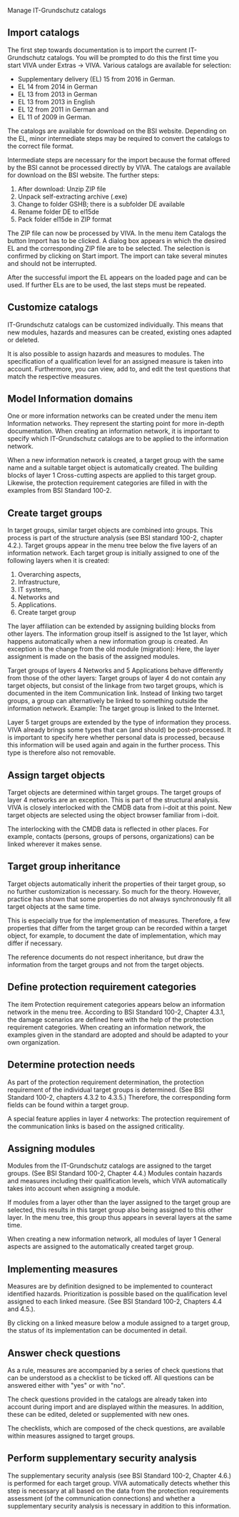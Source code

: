 Manage IT-Grundschutz catalogs

  

Import catalogs
---------------

The first step towards documentation is to import the current IT-Grundschutz catalogs. You will be prompted to do this the first time you start VIVA under Extras → VIVA. Various catalogs are available for selection:

*   Supplementary delivery (EL) 15 from 2016 in German.
*   EL 14 from 2014 in German
*   EL 13 from 2013 in German
*   EL 13 from 2013 in English
*   EL 12 from 2011 in German and
*   EL 11 of 2009 in German.

The catalogs are available for download on the BSI website. Depending on the EL, minor intermediate steps may be required to convert the catalogs to the correct file format.

Intermediate steps are necessary for the import because the format offered by the BSI cannot be processed directly by VIVA. The catalogs are available for download on the BSI website. The further steps:

1.  After download: Unzip ZIP file
2.  Unpack self-extracting archive (.exe)
3.  Change to folder GSHB; there is a subfolder DE available
4.  Rename folder DE to el15de
5.  Pack folder el15de in ZIP format  
      
    

The ZIP file can now be processed by VIVA. In the menu item Catalogs the button Import has to be clicked. A dialog box appears in which the desired EL and the corresponding ZIP file are to be selected. The selection is confirmed by clicking on Start import. The import can take several minutes and should not be interrupted.

After the successful import the EL appears on the loaded page and can be used. If further ELs are to be used, the last steps must be repeated.

  

Customize catalogs
------------------

IT-Grundschutz catalogs can be customized individually. This means that new modules, hazards and measures can be created, existing ones adapted or deleted.

It is also possible to assign hazards and measures to modules. The specification of a qualification level for an assigned measure is taken into account. Furthermore, you can view, add to, and edit the test questions that match the respective measures.

Model Information domains
-------------------------

One or more information networks can be created under the menu item Information networks. They represent the starting point for more in-depth documentation. When creating an information network, it is important to specify which IT-Grundschutz catalogs are to be applied to the information network.

When a new information network is created, a target group with the same name and a suitable target object is automatically created. The building blocks of layer 1 Cross-cutting aspects are applied to this target group. Likewise, the protection requirement categories are filled in with the examples from BSI Standard 100-2.

  

Create target groups
--------------------

In target groups, similar target objects are combined into groups. This process is part of the structure analysis (see BSI standard 100-2, chapter 4.2.). Target groups appear in the menu tree below the five layers of an information network. Each target group is initially assigned to one of the following layers when it is created:

1.  Overarching aspects,
2.  Infrastructure,
3.  IT systems,
4.  Networks and
5.  Applications.
6.  Create target group

The layer affiliation can be extended by assigning building blocks from other layers. The information group itself is assigned to the 1st layer, which happens automatically when a new information group is created. An exception is the change from the old module (migration): Here, the layer assignment is made on the basis of the assigned modules.

Target groups of layers 4 Networks and 5 Applications behave differently from those of the other layers: Target groups of layer 4 do not contain any target objects, but consist of the linkage from two target groups, which is documented in the item Communication link. Instead of linking two target groups, a group can alternatively be linked to something outside the information network. Example: The target group is linked to the Internet.

Layer 5 target groups are extended by the type of information they process. VIVA already brings some types that can (and should) be post-processed. It is important to specify here whether personal data is processed, because this information will be used again and again in the further process. This type is therefore also not removable.

Assign target objects
---------------------

Target objects are determined within target groups. The target groups of layer 4 networks are an exception. This is part of the structural analysis. VIVA is closely interlocked with the CMDB data from i-doit at this point. New target objects are selected using the object browser familiar from i-doit.

The interlocking with the CMDB data is reflected in other places. For example, contacts (persons, groups of persons, organizations) can be linked wherever it makes sense.

Target group inheritance
------------------------

Target objects automatically inherit the properties of their target group, so no further customization is necessary. So much for the theory. However, practice has shown that some properties do not always synchronously fit all target objects at the same time.

This is especially true for the implementation of measures. Therefore, a few properties that differ from the target group can be recorded within a target object, for example, to document the date of implementation, which may differ if necessary.

The reference documents do not respect inheritance, but draw the information from the target groups and not from the target objects.

Define protection requirement categories
----------------------------------------

The item Protection requirement categories appears below an information network in the menu tree. According to BSI Standard 100-2, Chapter 4.3.1, the damage scenarios are defined here with the help of the protection requirement categories. When creating an information network, the examples given in the standard are adopted and should be adapted to your own organization.

Determine protection needs
--------------------------

As part of the protection requirement determination, the protection requirement of the individual target groups is determined. (See BSI Standard 100-2, chapters 4.3.2 to 4.3.5.) Therefore, the corresponding form fields can be found within a target group.

A special feature applies in layer 4 networks: The protection requirement of the communication links is based on the assigned criticality.

Assigning modules
-----------------

Modules from the IT-Grundschutz catalogs are assigned to the target groups. (See BSI Standard 100-2, Chapter 4.4.) Modules contain hazards and measures including their qualification levels, which VIVA automatically takes into account when assigning a module.

If modules from a layer other than the layer assigned to the target group are selected, this results in this target group also being assigned to this other layer. In the menu tree, this group thus appears in several layers at the same time.

When creating a new information network, all modules of layer 1 General aspects are assigned to the automatically created target group.

Implementing measures
---------------------

Measures are by definition designed to be implemented to counteract identified hazards. Prioritization is possible based on the qualification level assigned to each linked measure. (See BSI Standard 100-2, Chapters 4.4 and 4.5.).

By clicking on a linked measure below a module assigned to a target group, the status of its implementation can be documented in detail.

Answer check questions
----------------------

As a rule, measures are accompanied by a series of check questions that can be understood as a checklist to be ticked off. All questions can be answered either with "yes" or with "no".

The check questions provided in the catalogs are already taken into account during import and are displayed within the measures. In addition, these can be edited, deleted or supplemented with new ones.

The checklists, which are composed of the check questions, are available within measures assigned to target groups.

Perform supplementary security analysis
---------------------------------------

The supplementary security analysis (see BSI Standard 100-2, Chapter 4.6.) is performed for each target group. VIVA automatically detects whether this step is necessary at all based on the data from the protection requirements assessment (of the communication connections) and whether a supplementary security analysis is necessary in addition to this information.
